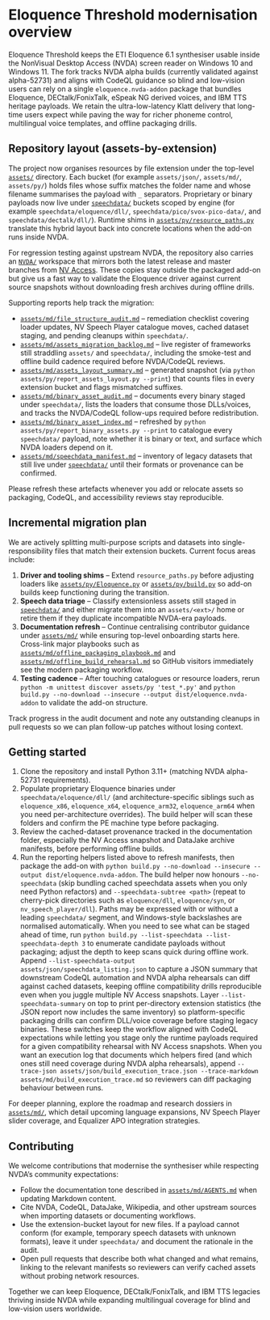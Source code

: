 # Eloquence Threshold modernisation overview

Eloquence Threshold keeps the ETI Eloquence 6.1 synthesiser usable inside the NonVisual Desktop Access (NVDA) screen reader on Windows 10 and Windows 11. The fork tracks NVDA alpha builds (currently validated against alpha-52731) and aligns with CodeQL guidance so blind and low-vision users can rely on a single `eloquence.nvda-addon` package that bundles Eloquence, DECtalk/FonixTalk, eSpeak NG derived voices, and IBM TTS heritage payloads. We retain the ultra-low-latency Klatt delivery that long-time users expect while paving the way for richer phoneme control, multilingual voice templates, and offline packaging drills.

## Repository layout (assets-by-extension)
The project now organises resources by file extension under the top-level [`assets/`](assets) directory. Each bucket (for example `assets/json/`, `assets/md/`, `assets/py/`) holds files whose suffix matches the folder name and whose filename summarises the payload with `_` separators. Proprietary or binary payloads now live under [`speechdata/`](speechdata/) buckets scoped by engine (for example `speechdata/eloquence/dll/`, `speechdata/pico/svox-pico-data/`, and `speechdata/dectalk/dll/`). Runtime shims in [`assets/py/resource_paths.py`](assets/py/resource_paths.py) translate this hybrid layout back into concrete locations when the add-on runs inside NVDA.

For regression testing against upstream NVDA, the repository also carries an [`NVDA/`](NVDA) workspace that mirrors both the latest release and master branches from [NV Access](https://github.com/nvaccess/nvda/). These copies stay outside the packaged add-on but give us a fast way to validate the Eloquence driver against current source snapshots without downloading fresh archives during offline drills.

Supporting reports help track the migration:

- [`assets/md/file_structure_audit.md`](assets/md/file_structure_audit.md) – remediation checklist covering loader updates, NV Speech Player catalogue moves, cached dataset staging, and pending cleanups within `speechdata/`.
- [`assets/md/assets_migration_backlog.md`](assets/md/assets_migration_backlog.md) – live register of frameworks still straddling `assets/` and `speechdata/`, including the smoke-test and offline build cadence required before NVDA/CodeQL reviews.
- [`assets/md/assets_layout_summary.md`](assets/md/assets_layout_summary.md) – generated snapshot (via `python assets/py/report_assets_layout.py --print`) that counts files in every extension bucket and flags mismatched suffixes.
- [`assets/md/binary_asset_audit.md`](assets/md/binary_asset_audit.md) – documents every binary staged under `speechdata/`, lists the loaders that consume those DLLs/voices, and tracks the NVDA/CodeQL follow-ups required before redistribution.
- [`assets/md/binary_asset_index.md`](assets/md/binary_asset_index.md) – refreshed by `python assets/py/report_binary_assets.py --print` to catalogue every `speechdata/` payload, note whether it is binary or text, and surface which NVDA loaders depend on it.
- [`assets/md/speechdata_manifest.md`](assets/md/speechdata_manifest.md) – inventory of legacy datasets that still live under [`speechdata/`](speechdata/) until their formats or provenance can be confirmed.

Please refresh these artefacts whenever you add or relocate assets so packaging, CodeQL, and accessibility reviews stay reproducible.

## Incremental migration plan
We are actively splitting multi-purpose scripts and datasets into single-responsibility files that match their extension buckets. Current focus areas include:

1. **Driver and tooling shims** – Extend `resource_paths.py` before adjusting loaders like [`assets/py/Eloquence.py`](assets/py/Eloquence.py) or [`assets/py/build.py`](assets/py/build.py) so add-on builds keep functioning during the transition.
2. **Speech data triage** – Classify extensionless assets still staged in [`speechdata/`](speechdata/) and either migrate them into an `assets/<ext>/` home or retire them if they duplicate incompatible NVDA-era payloads.
3. **Documentation refresh** – Continue centralising contributor guidance under [`assets/md/`](assets/md/) while ensuring top-level onboarding starts here. Cross-link major playbooks such as [`assets/md/offline_packaging_playbook.md`](assets/md/offline_packaging_playbook.md) and [`assets/md/offline_build_rehearsal.md`](assets/md/offline_build_rehearsal.md) so GitHub visitors immediately see the modern packaging workflow.
4. **Testing cadence** – After touching catalogues or resource loaders, rerun `python -m unittest discover assets/py 'test_*.py'` and `python build.py --no-download --insecure --output dist/eloquence.nvda-addon` to validate the add-on structure.

Track progress in the audit document and note any outstanding cleanups in pull requests so we can plan follow-up patches without losing context.

## Getting started
1. Clone the repository and install Python 3.11+ (matching NVDA alpha-52731 requirements).
2. Populate proprietary Eloquence binaries under `speechdata/eloquence/dll/` (and architecture-specific siblings such as `eloquence_x86`, `eloquence_x64`, `eloquence_arm32`, `eloquence_arm64` when you need per-architecture overrides). The build helper will scan these folders and confirm the PE machine type before packaging.
3. Review the cached-dataset provenance tracked in the documentation folder, especially the NV Access snapshot and DataJake archive manifests, before performing offline builds.
4. Run the reporting helpers listed above to refresh manifests, then package the add-on with `python build.py --no-download --insecure --output dist/eloquence.nvda-addon`. The build helper now honours `--no-speechdata` (skip bundling cached speechdata assets when you only need Python refactors) and `--speechdata-subtree <path>` (repeat to cherry-pick directories such as `eloquence/dll`, `eloquence/syn`, or `nv_speech_player/dll`). Paths may be expressed with or without a leading `speechdata/` segment, and Windows-style backslashes are normalised automatically. When you need to see what can be staged ahead of time, run `python build.py --list-speechdata --list-speechdata-depth 3` to enumerate candidate payloads without packaging; adjust the depth to keep scans quick during offline work. Append `--list-speechdata-output assets/json/speechdata_listing.json` to capture a JSON summary that downstream CodeQL automation and NVDA alpha rehearsals can diff against cached datasets, keeping offline compatibility drills reproducible even when you juggle multiple NV Access snapshots. Layer `--list-speechdata-summary` on top to print per-directory extension statistics (the JSON report now includes the same inventory) so platform-specific packaging drills can confirm DLL/voice coverage before staging legacy binaries. These switches keep the workflow aligned with CodeQL expectations while letting you stage only the runtime payloads required for a given compatibility rehearsal with NV Access snapshots. When you want an execution log that documents which helpers fired (and which ones still need coverage during NVDA alpha rehearsals), append `--trace-json assets/json/build_execution_trace.json --trace-markdown assets/md/build_execution_trace.md` so reviewers can diff packaging behaviour between runs.

For deeper planning, explore the roadmap and research dossiers in [`assets/md/`](assets/md/), which detail upcoming language expansions, NV Speech Player slider coverage, and Equalizer APO integration strategies.

## Contributing
We welcome contributions that modernise the synthesiser while respecting NVDA’s community expectations:

- Follow the documentation tone described in [`assets/md/AGENTS.md`](assets/md/AGENTS.md) when updating Markdown content.
- Cite NVDA, CodeQL, DataJake, Wikipedia, and other upstream sources when importing datasets or documenting workflows.
- Use the extension-bucket layout for new files. If a payload cannot conform (for example, temporary speech datasets with unknown formats), leave it under `speechdata/` and document the rationale in the audit.
- Open pull requests that describe both what changed and what remains, linking to the relevant manifests so reviewers can verify cached assets without probing network resources.

Together we can keep Eloquence, DECtalk/FonixTalk, and IBM TTS legacies thriving inside NVDA while expanding multilingual coverage for blind and low-vision users worldwide.
